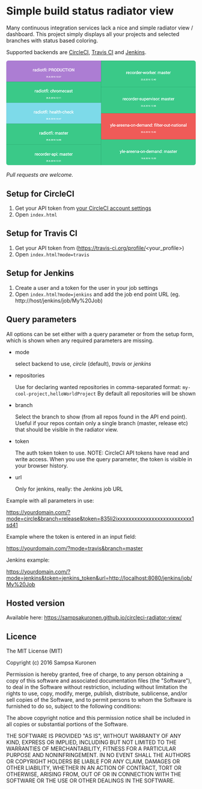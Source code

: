 # Simple build status radiator view

Many continuous integration services lack a nice and simple radiator view / dashboard.
This project simply displays all your projects and selected branches with status based coloring.

Supported backends are [CircleCI](https://circleci.com/), [Travis CI](https://travis-ci.org/) and
[Jenkins](https://jenkins.io).

![Circle CI Radiator view](/readme_radiator.png?raw=true 'Circle CI Radiator view')

_Pull requests are welcome._

## Setup for CircleCI

1. Get your API token from [your CircleCI account settings](https://circleci.com/account/api)
2. Open `index.html`

## Setup for Travis CI

1. Get your API token from (https://travis-ci.org/profile/<your_profile>)
2. Open `index.html?mode=travis`

## Setup for Jenkins

1. Create a user and a token for the user in your job settings
2. Open `index.html?mode=jenkins` and add the job end point URL (eg. http://host/jenkins/job/My%20Job)

## Query parameters

All options can be set either with a query parameter or from the setup form, which is shown when
any required parameters are missing.

- mode

  select backend to use, _circle_ (default), _travis_ or _jenkins_

- repositories

  Use for declaring wanted repositories in comma-separated format: `my-cool-project,helloWorldProject`
  By default all repositories will be shown

- branch

  Select the branch to show (from all repos found in the API end point).
  Useful if your repos contain only a single branch (master, release etc) that should be visible
  in the radiator view.

- token

  The auth token token to use. NOTE: CircleCI API tokens have read and write access. When you
  use the query parameter, the token is visible in your browser history.

- url

  Only for jenkins, really: the Jenkins job URL

Example with all parameters in use:

https://yourdomain.com/?mode=circle&branch=release&token=835li2ixxxxxxxxxxxxxxxxxxxxxxxxxx1sd41

Example where the token is entered in an input field:

https://yourdomain.com/?mode=travis&branch=master

Jenkins example:

https://yourdomain.com/?mode=jenkins&token=jenkins_token&url=http://localhost:8080/jenkins/job/My%20Job

## Hosted version

Available here: https://sampsakuronen.github.io/circleci-radiator-view/

## Licence

The MIT License (MIT)

Copyright (c) 2016 Sampsa Kuronen

Permission is hereby granted, free of charge, to any person obtaining a copy
of this software and associated documentation files (the "Software"), to deal
in the Software without restriction, including without limitation the rights
to use, copy, modify, merge, publish, distribute, sublicense, and/or sell
copies of the Software, and to permit persons to whom the Software is
furnished to do so, subject to the following conditions:

The above copyright notice and this permission notice shall be included in all
copies or substantial portions of the Software.

THE SOFTWARE IS PROVIDED "AS IS", WITHOUT WARRANTY OF ANY KIND, EXPRESS OR
IMPLIED, INCLUDING BUT NOT LIMITED TO THE WARRANTIES OF MERCHANTABILITY,
FITNESS FOR A PARTICULAR PURPOSE AND NONINFRINGEMENT. IN NO EVENT SHALL THE
AUTHORS OR COPYRIGHT HOLDERS BE LIABLE FOR ANY CLAIM, DAMAGES OR OTHER
LIABILITY, WHETHER IN AN ACTION OF CONTRACT, TORT OR OTHERWISE, ARISING FROM,
OUT OF OR IN CONNECTION WITH THE SOFTWARE OR THE USE OR OTHER DEALINGS IN THE
SOFTWARE.
